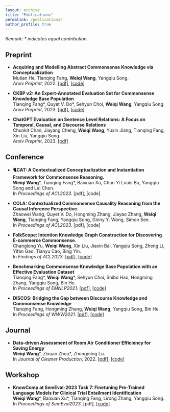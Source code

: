 ```yaml
---
layout: archive
title: "Publications"
permalink: /publications/
author_profile: true
---
```


*Remark: \* indicates equal contribution.*

## Preprint

- **Acquiring and Modelling Abstract Commonsense Knowledge via Conceptualization**\
Mutian He, Tianqing Fang, **Weiqi Wang**, Yangqiu Song.\
*Arxiv Preprint*, 2022. [[pdf]](https://arxiv.org/pdf/2206.01532.pdf), [[code]](https://github.com/HKUST-KnowComp/atomic-conceptualization)

- **CKBP v2: An Expert-Annotated Evaluation Set for Commonsense Knowledge Base Population**\
Tianqing Fang\*, Quyet V. Do\*, Sehyun Choi, **Weiqi Wang**, Yangqiu Song.\
*Arxiv Preprint*, 2023. [[pdf]](https://arxiv.org/pdf/2304.10392.pdf), [[code]](https://github.com/HKUST-KnowComp/CSKB-Population)

- **ChatGPT Evaluation on Sentence Level Relations: A Focus on Temporal, Causal, and Discourse Relations**\
Chunkit Chan, Jiayang Cheng, **Weiqi Wang**, Yuxin Jiang, Tianqing Fang, Xin Liu, Yangqiu Song.\
*Arxiv Preprint*, 2023. [[pdf]](https://arxiv.org/pdf/2304.14827.pdf)

## Conference

- **🐈CAT: A Contextualized Conceptualization and Instantiation Framework for Commonsense Reasoning.**\
**Weiqi Wang**\*, Tianqing Fang\*, Baixuan Xu, Chun Yi Louis Bo, Yangqiu Song and Lei Chen.\
In *Proceedings of ACL2023*. [pdf], [code]

- **COLA: Contextualized Commonsense Causality Reasoning from the Causal Inference Perspective.**\
Zhaowei Wang, Quyet V. Do, Hongming Zhang, Jiayao Zhang, **Weiqi Wang**, Tianqing Fang, Yangqiu Song, Ginny Y. Wong, Simon See.\
In *Proceedings of ACL2023*. [pdf], [code]

- **FolkScope: Intention Knowledge Graph Construction for Discovering E-commerce Commonsense.**\
Changlong Yu, **Weiqi Wang**, Xin Liu, Jiaxin Bai, Yangqiu Song, Zheng Li, Yifan Gao, Tianyu Cao, Bing Yin.\
In *Findings of ACL2023*. [[pdf]](https://arxiv.org/pdf/2211.08316.pdf), [[code]](https://github.com/HKUST-KnowComp/FolkScope)

- **Benchmarking Commonsense Knowledge Base Population with an Effective Evaluation Dataset**\
Tianqing Fang\*, **Weiqi Wang**\*, Sehyun Choi, Shibo Hao, Hongming Zhang, Yangqiu Song, Bin He.\
In *Proceedings of EMNLP2021*. [[pdf]](https://aclanthology.org/2021.emnlp-main.705.pdf), [[code]](https://github.com/HKUST-KnowComp/CSKB-Population)

- **DISCOS: Bridging the Gap between Discourse Knowledge and Commonsense Knowledge**\
Tianqing Fang, Hongming Zhang, **Weiqi Wang**, Yangqiu Song, Bin He.\
In *Proceedings of WWW2021*. [[pdf]](https://dl.acm.org/doi/pdf/10.1145/3442381.3450117), [[code]](https://github.com/HKUST-KnowComp/DISCOS-commonsense)

## Journal

- **Data-driven Assessment of Room Air Conditioner Efficiency for Saving Energy**\
**Weiqi Wang**\*, Zixuan Zhou\*, Zhongming Lu.\
In *Journal of Cleaner Production*, 2022. [[pdf]](https://doi.org/10.1016/j.jclepro.2022.130615), [[code]](https://github.com/MighTy-Weaver/Inefficient-AC-detection)

## Workshop

- **KnowComp at SemEval-2023 Task 7: Finetuning Pre-Trained Language Models for Clinical Trial Entailment Identification**\
**Weiqi Wang**\*, Baixuan Xu\*, Tianqing Fang, Lirong Zhang, Yangqiu Song.\
In *Proceedings of SemEval2023*. [pdf], [[code]](https://github.com/HKUST-KnowComp/NLI4CT)

